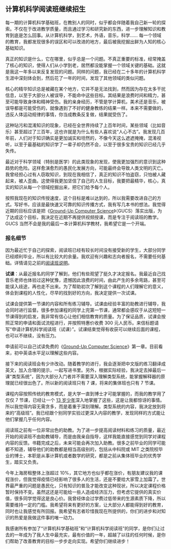 ## 计算机科学阅读班继续招生

每一期的计算机科学基础班，在教别人的同时，似乎都会伴随着我自己新一轮的探索。不仅在于改进教学质量，而且通过学习和研究新的东西，进一步理解知识和教育到底是怎么回事。从计算机科学，到艺术，外语，音乐，科学…… 每一个领域的教育，我都发现很多的误区和可以改进的地方，最后被我挖掘出鲜为人知的核心基础知识。

真正的知识是什么，它在哪里，似乎总是一个问题。不真正重要的标准，经常掩盖了核心的知识，使得人们从小学到老，居然都没能掌握一个领域关键的基础。这就是我这一年多以来反复发现的问题。同样的问题，我已经在二十多年的计算机科学生涯中深刻体会到，然后花了一年的时间，发现了其他领域的类似问题。

核心的精华知识总是被藏在某个地方，它并不是无法找到，然而因为存在太多干扰信息，以至于大部分人被误导，不能命中这些目标。其结果是浪费时间和精力，甚至可能导致身体和精神受伤。我的亲身经历，不管是学计算机，美术还是音乐，被误导都是可能受伤的，就像遇到了不好的健身教练的结果一样。本来不需要做的，违反人体运动规律的事情，你当成教条反复做，结果就受伤了。

这种玷污和混淆知识的现象，已经在全世界持续了上百年时间，某些领域（比如音乐）甚至超过了三百年，这也许就是为什么有些人喜欢说“人心不古”。我发现几百年前，人们对于知识确实是更加诚实和坦然的，不像今天这么遮遮掩掩，混淆视听，以至于最基础的知识学了一辈子却仍然不会，以至于很多宝贵的知识已经几乎失传。

最近对于科学领域（特别是医学）的此类现象的发现，使我更加强烈的意识到这种趋势的危险。这样愈演愈烈的愚民化发展方向，可能最终会导致人类文明的灭亡。我曾经担心过有人窃取知识，到现在我相信了，真正的知识不怕盗窃，只怕被人藏起来，被人歪曲。这使得我更加坚信了自己的人生目标，我要把最精华，核心，真实的知识从每一个领域挖掘出来，把它们给予每个人。

按照我现在的知识传授速度，这个目标是难以达到的，所以我需要改进自己的方式。写好书，应该是最快速又可靠的知识传播方式，我有写几本书的想法。我觉得近期的目标应该是把《[Ground-Up Computer Science](http://www.yinwang.org/blog-cn/2021/05/11/gucs-sample)》（GUCS）落实出版，为了达成这个目标，我决定在近期不再提供视频授课，而是专注于阅读班的教学。GUCS 当然不会是我的最后一本计算机科学教材，我希望它是一个开端。

### 报名细节

因为最近忙于自己的探索，阅读班已经有较长时间没有接受新的学生，大部分同学已经顺利毕业，所以有比较大的余量。我欢迎有兴趣和志向者报名，不需要任何基础。详情请见之前的[阅读班说明](http://www.yinwang.org/blog-cn/2021/02/16/cs-reading-course)。

**试课**：从最近报名的同学了解到，他们有些观望了挺久才决定报名。我最近自己找音乐老师也体验过这种犹豫，遗憾因此浪费的时间，由此产生的多余弯路，甚至可能误入歧途，再也走不出来。为了帮助初次了解到这个课程的人们理解它的意义，体会到课程的人性化，尽早的找到好的方向，我决定提供一次试课。

试课会提供第一节课的内容和所有练习辅导。试课由经验丰富的助教进行辅导，我会同时进行监督。很多参加课程的同学上完第一节课，通常都会感叹于从这短短一节课得到的启发，我非常有信心让他们相信教育的质量。为了保证品质，试课会按照正常的申请和面试流程进行，并按照特惠价收费 300 元人民币。来信标题请写“申请计算机科学阅读班（试课）”。试课结束觉得有收获可以继续后面的课程，也可以不继续，没有压力。

申请前可以自己试读免费的《[Ground-Up Computer Science](http://www.yinwang.org/blog-cn/2021/05/11/gucs-sample)》第一章。目前看来，初中英语水平足以理解这些内容。

接下来的阅读班会有少许改动。随着教学的进行，我会逐渐把中文版的练习翻译成英文，加入合理的提示，一起写进书里。另外，根据实际经验，我决定去掉最后一课“类型系统”，因为大部分入门者并不需要深入理解类型系统，能掌握解释器的原理就已经很出色了。所以新的阅读班只有 7 课，将来的集体班也只有 7 节课。

课程内容按照传统的教育模式，是大学一直到博士才可能掌握的，而我的教学用了仅仅 7 节课，已经让一个 [13 岁少年](http://www.yinwang.org/blog-cn/2021/09/16/youth-cs-student)深入地掌握了这些，这是让我都惊讶的事情。所以我觉得内容无需贪多，而是着重于深刻理解。类型系统的内容，我决定放到将来的“高级班”。我已经跟个别同学实验过更深入内容的教学，发现同样的方式能让他们掌握几乎任何内容。

阅读班之前有一位非常出色的助教。为了进一步提高阅读材料和练习的质量，最近开始的阅读班不由助教辅导，而是由我亲自指导，这样我能直接感觉到同学对课程内容的反馈。书籍完成之后，未来可能会再次加入助教。很多之前毕业的同学可能都不知道，辅导他们的助教都是相当高级别的，包括从中科院或 MIT 之类院校毕业的博士，本职是从事计算机或者数学的研究，都是之前从集体班毕业的优秀学生，踏实又负责。

今年上海房租整体上涨超过 10%，其它地方也似乎都在涨价，有朋友建议我的课程涨价，但我觉得疫情已经影响了很多人的生活，还是不要给大家雪上加霜了。世界最严重的问题是愚民化，只有知识的普及才能改变这种现状，所以决定课程价格暂时保持不变。虽然这还是可能给一些人造成经济压力，但考虑它提供的真实价值，很多同学觉得这是良心价。我曾经体会过学费过低带来的生源素质下降，所以需要维持一定的门槛。我希望将来有更好的方案，让大部分人都能得到好的教育，同时也让我感觉有所回报。我希望有志者珍惜我现在所提供的，你们的进步和对知识的热爱是我做这件事的唯一动力。

我感谢所有参加了“计算机科学基础班”和“计算机科学阅读班”的同学，是你们让过去的一年成为了我人生中最充实，最有价值的一年，超越了以往的任何时候，是你们帮助了改善教育的目标一步步走向实现。希望你们继续进步！
